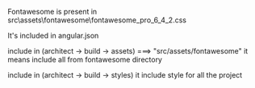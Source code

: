 Fontawesome is present in src\assets\fontawesome\fontawesome_pro_6_4_2.css

It's included in angular.json

include in (architect -> build -> assets)             ===>    "src/assets/fontawesome"   it means include all from fontawesome directory

include in (architect -> build -> styles)       it include style for all the project